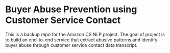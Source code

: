 # Buyer Abuse Prevention using Customer Service Contact
This is a backup repo for the Amazon CS NLP project. The goal of project is to build an end-to-end service that extract abusive patterns and identify buyer abuse through customer service contact data transcript.
